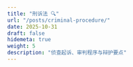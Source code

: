```yaml
---
title: "刑诉法 🔍"
url: "/posts/criminal-procedure/"
date: 2025-10-31
draft: false
hidemeta: true
weight: 5
description: "侦查起诉、审判程序与辩护要点"
---
```

